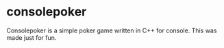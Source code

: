 # consolepoker
Consolepoker is a simple poker game written in C++ for console. This was made just for fun.
